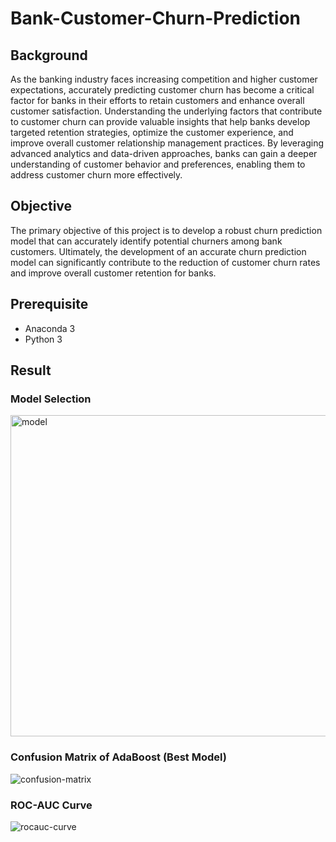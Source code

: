 # Bank-Customer-Churn-Prediction
 
## Background
As the banking industry faces increasing competition and higher customer expectations, accurately predicting customer churn has become a critical factor for banks in their efforts to retain customers and enhance overall customer satisfaction. Understanding the underlying factors that contribute to customer churn can provide valuable insights that help banks develop targeted retention strategies, optimize the customer experience, and improve overall customer relationship management practices. By leveraging advanced analytics and data-driven approaches, banks can gain a deeper understanding of customer behavior and preferences, enabling them to address customer churn more effectively.

## Objective
The primary objective of this project is to develop a robust churn prediction model that can accurately identify potential churners among bank customers. Ultimately, the development of an accurate churn prediction model can significantly contribute to the reduction of customer churn rates and improve overall customer retention for banks.

## Prerequisite
- Anaconda 3
- Python 3

## Result

### Model Selection
<img width="514" alt="model" src="https://github.com/crypter70/Bank-Customer-Churn-Prediction/assets/74947224/c786f622-d1df-4acf-be75-d72a6787ba39">

### Confusion Matrix of AdaBoost (Best Model)
![confusion-matrix](https://github.com/crypter70/Bank-Customer-Churn-Prediction/assets/74947224/ab7865b7-930f-4f60-8c2c-4d964bc4a118)

### ROC-AUC Curve
![rocauc-curve](https://github.com/crypter70/Bank-Customer-Churn-Prediction/assets/74947224/2cd1920e-8d86-42d7-b8f2-9935a7e96013)